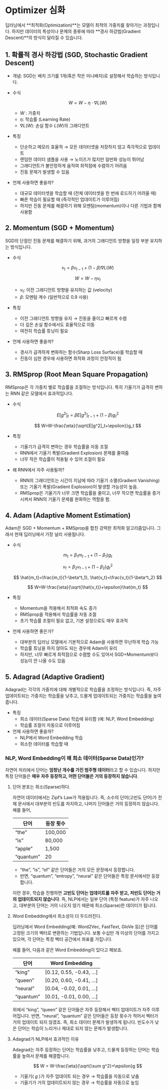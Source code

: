 # Optimizer 심화

딥러닝에서 **최적화(Optimization)**는 모델이 최적의 가중치를 찾아가는 과정입니다. 하지만 데이터의 특성이나 문제의 종류에 따라 **경사 하강법(Gradient Descent)**의 방식이 달라질 수 있습니다.

## 1. 확률적 경사 하강법 (SGD, Stochastic Gradient Descent)

- 개념: SGD는 배치 크기를 1개(혹은 작은 미니배치)로 설정해서 학습하는 방식입니다.
- 수식
    
    $$
    W=W-\eta\cdot\nabla L(W)
    $$
    
    - $W$ : 가중치
    - $\eta$: 학습률 (Learning Rate)
    - $\nabla L(W)$: 손실 함수 $L(W)$의 그래디언트
- 특징
    - 단순하고 메모리 효율적 → 모든 데이터셋을 저장하지 않고 즉각적으로 업데이트
    - 랜덤한 데이터 샘플을 사용 → 노이즈가 많지만 일반화 성능이 뛰어남
    - 그래디언트가 불안정하게 움직여 최적점에 수렴하기 어려움
    - 진동 문제가 발생할 수 있음
- 언제 사용하면 좋을까?
    - 대규모 데이터셋을 학습할 때 (전체 데이터셋을 한 번에 로드하기 어려울 때)
    - 빠른 학습이 필요할 때 (즉각적인 업데이트가 이루어짐)
    - 하지만 진동 문제를 해결하기 위해 모멘텀(momentum)이나 다른 기법과 함께 사용함

## 2. Momentum (SGD + Momentum)

SGD의 단점인 진동 문제를 해결하기 위해, 과거의 그래디언트 방향을 일정 부분 유지하는 방식입니다.

- 수식
    
    $$
    v_t=\beta v_{t-1}+(1-\beta)\nabla L(W)
    $$
    
    $$
    W = W-\eta v_t
    $$
    
    - $v_t$: 이전 그래디언트 방향을 유지하는 값 (velocity)
    - $\beta$: 모멘텀 계수 (일반적으로 0.9 사용)
- 특징
    - 이전 그래디언트 방향을 유지 → 진동을 줄이고 빠르게 수렴
    - 더 깊은 손실 함수에서도 효율적으로 이동
    - 여전히 학습률 튜닝이 필요
- 언제 사용하면 좋을까?
    - 경사가 급격하게 변화하는 함수(Sharp Loss Surface)를 학습할 때
    - 진동이 심한 경우에 사용하면 최적화 과정이 안정적이 됨

## 3. RMSprop (Root Mean Square Propagation)

RMSprop은 각 가중치 별로 학습률을 조절하는 방식입니다. 특히 기울기가 급격히 변하는 RNN 같은 모델에서 효과적입니다.

- 수식
    
    $$
    E[g^2]_t=\beta E[g^2]_{t-1}+(1-\beta)g^2_t
    $$
    
    $$
    W=W-\frac{\eta}{\sqrt{E[g^2]_t+\epsilon}}g_t
    $$
    
- 특징
    - 기울기가 급격히 변하는 경우 학습률을 자동 조절
    - RNN에서 기울기 폭발(Gradient Explosion) 문제를 줄여줌
    - 너무 작은 학습률이 적용될 수 있어 조절이 필요
- 왜 RNN에서 자주 사용될까?
    - RNN의 그래디언트는 시간이 지남에 따라 기울기 소멸(Gradient Vanishing) 또는 기울기 폭발(Gradient Explosion)이 발생할 가능성이 높음.
    - RMSprop은 기울기가 너무 크면 학습률을 줄이고, 너무 작으면 학습률을 증가시켜서 RNN의 기울기 문제를 완화하는 역할을 함.

## 4. Adam (Adaptive Moment Estimation)

Adam은 SGD + Momentum + RMSprop을 합친 강력한 최적화 알고리즘입니다. 그래서 현재 딥러닝에서 가장 널리 사용됩니다.

- 수식
    
    $$
    m_t=\beta_1m_{t-1}+(1-\beta_1)g_t
    $$
    
    $$
    v_t=\beta_2v_{t-1}+(1-\beta_2)g^2_t
    $$
    
    $$
    \hat{m_t}=\frac{m_t}{1-\beta^t_1}, \hat{v_t}=\frac{v_t}{1-\beta^t_2}
    $$
    
    $$
    W=W-\frac{\eta}{\sqrt{\hat{v_t}}+\epsilon}\hat{m_t}
    $$
    
- 특징
    - Momentum을 적용해서 최적화 속도 증가
    - RMSprop을 적용해서 학습률을 자동 조절
    - 초기 학습률 조절이 필요 없고, 기본 설정으로도 매우 효과적
- 언제 사용하면 좋은가?
    - 대부분의 딥러닝 모델에서 기본적으로 Adam을 사용하면 무난하게 학습 가능
    - 학습률 튜닝을 하지 않아도 되는 경우에 Adam이 유리
    - 하지만, 너무 빠르게 최적점으로 수렴할 수도 있어서 SGD+Momentum보다 성능이 안 나올 수도 있음

## 5. Adagrad (Adaptive Gradient)

Adagrad는 각각의 가중치에 대해 개별적으로 학습률을 조정하는 방식입니다. 즉, 자주 업데이트되는 가중치는 학습률을 낮추고, 드물게 업데이트되는 가중치는 학습률을 높여줍니다.

- 특징
    - 희소 데이터(Sparse Data) 학습에 유리함 (예: NLP, Word Embedding)
    - 학습률 조절이 자동으로 이루어짐
- 언제 사용하면 좋을까?
    - NLP에서 Word Embedding 학습
    - 희소한 데이터를 학습할 때

### NLP, Word Embedding이 왜 희소 데이터(Sparse Data)인가?

자연어 처리에서 단어는 **엄청난 개수를 가진 범주형 데이터**라고 할 수 있습니다. 하지만 특정 단어들은 **매우 자주 등장하고, 어떤 단어들은 거의 등장하지 않습니다**.

1. 단어 분포는 희소(Sparse)하다.
    
    자연어 데이터에서는 Zipf’s Law가 적용됩니다. 즉, 소수의 단어(고빈도 단어)가 전체 문서에서 대부분의 빈도를 차지하고, 나머지 단어들은 거의 등장하지 않습니다. 예를 들어,
    
    | 단어 | 등장 횟수 |
    | ------- | ------- |
    | “the” | 100,000 |
    | “is” | 80,000 |
    | “apple” | 1,500 |
    | “quantum” | 20 |
    - “the”, “is”, “of” 같은 단어들은 거의 모든 문장에서 등장합니다.
    - 반면, “quantum”, “entropy”, “neural” 같은 단어들은 특정 문서에서만 등장합니다.
    
    이런 경우, 학습을 진행하면 **고빈도 단어는 업데이트를 자주 받고, 저빈도 단어는 거의 업데이트되지 않습니다**. 즉, NLP에서는 일부 단어 (특정 feature)가 자주 나오고, 대부분의 단어는 거의 나오지 않기 때문에 희소(Sparse)한 데이터가 됩니다.
    
2. Word Embedding에서 희소성이 더 두드러진다.
    
    딥러닝에서 Word Embedding(예: Word2Vec, FastText, GloVe 등)은 단어를 고정된 크기의 벡터로 변환하는 기법입니다. 보통 수십만 개 이상의 단어를 가지고 있으며, 각 단어는 특정 벡터 공간에서 좌표를 가집니다.
    
    예를 들어, 다음과 같은 Word Embedding이 있다고 해보죠.
    
    | 단어 | Word Embedding |
    | --- | --- |
    | “king” | [0.12, 0.55, -0.43, …] |
    | “queen” | [0.20, 0.60, -0.41, …] |
    | “neural” | [0.04, -0.02, 0.01, …] |
    | “quantum” | [0.01, -0.01, 0.00, …] |
    
    위에서 “king”, “queen” 같은 단어들은 자주 등장해서 벡터 업데이트가 자주 이루어집니다. 반면, “neural”, “quantum” 같은 단어들은 등장 횟수가 적어서 벡터가 거의 업데이트 되지 않겠죠. 즉, 희소 데이터 문제가 발생하게 됩니다. 빈도수가 낮은 단어는 학습이 느리거나 제대로 되지 않는 문제가 발생합니다.
    
3. Adagrad가 NLP에서 효과적인 이유
    
    Adagrad는 자주 등장하는 단어는 학습률을 낮추고, 드물게 등장하는 단어는 학습률을 높여서 문제를 해결합니다.
    
    $$
    W = W-\frac{\eta}{\sqrt{\sum g^2}+\epsilon}g
    $$
    
    - 기울기( $g$ )가 자주 업데이트 되는 경우 → 학습률을 자동으로 낮춤
    - 기울기가 거의 업데이트되지 않는 경우 → 학습률을 자동으로 높임